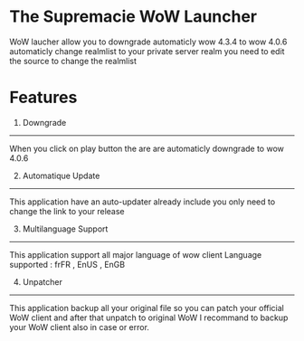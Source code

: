 The Supremacie WoW Launcher
===========================

WoW laucher allow you to downgrade automaticly wow 4.3.4 to wow 4.0.6 
automaticly change realmlist to your private server realm
you need to edit the source to change the realmlist

Features
========
1) Downgrade <br/>
---
When you click on play button the are are automaticly downgrade to wow 4.0.6

2) Automatique Update <br/>
---
This application have an auto-updater already include you only need to change the link to your release

3) Multilanguage Support <br/>
---
This application support all major language of wow client
Language supported : frFR , EnUS , EnGB

4) Unpatcher <br/>
---
This application backup all your original file so you can patch your official WoW client and after that unpatch to original WoW 
I recommand to backup your WoW client also in case or error.